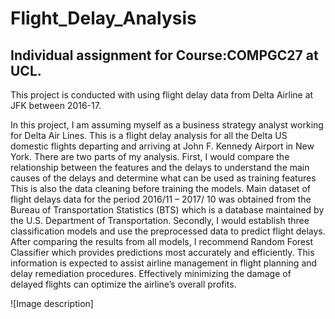 # Flight_Delay_Analysis

## Individual assignment for Course:COMPGC27 at UCL. 

This project is conducted with using flight delay data from Delta Airline at JFK between 2016-17. 

In this project, I am assuming myself as a business strategy analyst working for Delta Air Lines. This is a flight delay analysis for all the Delta US domestic flights departing and arriving at John F. Kennedy Airport in New York. There are two parts of my analysis. First, I would compare the relationship between the features and the delays to understand the main causes of the delays and determine what can be used as training features This is also the data cleaning before training the models. Main dataset of flight delays data for the period 2016/11 – 2017/ 10 was obtained from the Bureau of Transportation Statistics (BTS) which is a database maintained by the U.S. Department of Transportation. Secondly, I would establish three classification models and use the preprocessed data to predict flight delays. After comparing the results from all models, I recommend Random Forest Classifier which provides predictions most accurately and efficiently. This information is expected to assist airline management in flight planning and delay remediation procedures. Effectively minimizing the damage of delayed flights can optimize the airline’s overall profits.

![Image description]
